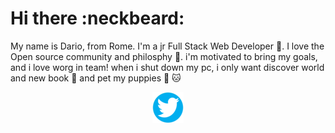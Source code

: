 # Hi there :neckbeard:



My name is Dario, from Rome. I'm a jr Full Stack Web Developer :walking:. I love the Open source community and philosphy :dancers:. i'm motivated to bring my goals, and i love worg in team! when i shut down my pc, i only want discover world and new book :green_book: and pet my puppies :dog: :cat:

<div align="center"> 
  <a href="https://twitter.com/Dario_WD_coding" target="_blank">
    <img src="./images/twitter.png" alt="Twitter"/>
  </a>
</div>
                                              
                                              
                                              
 <!--
**Press-the-j/Press-the-j** is a ✨ _special_ ✨ repository because its `README.md` (this file) appears on your GitHub profile.
- 🔭 I’m currently working on ...
- 🌱 I’m currently learning ...
- 👯 I’m looking to collaborate on ...
- 🤔 I’m looking for help with ...
- 💬 Ask me about ...
- 📫 How to reach me: ...
- 😄 Pronouns: ...
- ⚡ Fun fact: ...
-->
